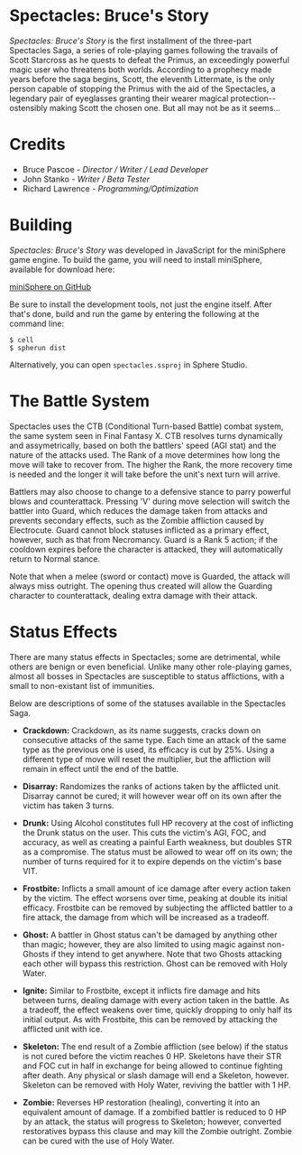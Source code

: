 Spectacles: Bruce's Story
=========================

*Spectacles: Bruce's Story* is the first installment of the three-part
Spectacles Saga, a series of role-playing games following the travails of Scott
Starcross as he quests to defeat the Primus, an exceedingly powerful magic user
who threatens both worlds.  According to a prophecy made years before the saga
begins, Scott, the eleventh Littermate, is the only person capable of stopping
the Primus with the aid of the Spectacles, a legendary pair of eyeglasses
granting their wearer magical protection--ostensibly making Scott the chosen
one.  But all may not be as it seems...


Credits
=======

- Bruce Pascoe - *Director / Writer / Lead Developer*
- John Stanko - *Writer / Beta Tester*
- Richard Lawrence - *Programming/Optimization*


Building
========

*Spectacles: Bruce's Story* was developed in JavaScript for the miniSphere game
engine.  To build the game, you will need to install miniSphere, available for
download here:

[miniSphere on GitHub](https://github.com/fatcerberus/minisphere/releases)

Be sure to install the development tools, not just the engine itself.  After
that's done, build and run the game by entering the following at the command
line:

```
$ cell
$ spherun dist
```

Alternatively, you can open `spectacles.ssproj` in Sphere Studio.


The Battle System
=================

Spectacles uses the CTB (Conditional Turn-based Battle) combat system, the same
system seen in Final Fantasy X.  CTB resolves turns dynamically and
assymetrically, based on both the battlers' speed (AGI stat) and the nature of
the attacks used.  The Rank of a move determines how long the move will take to
recover from.  The higher the Rank, the more recovery time is needed and the
longer it will take before the unit's next turn will arrive.

Battlers may also choose to change to a defensive stance to parry powerful
blows and counterattack.  Pressing 'V' during move selection will switch the
battler into Guard, which reduces the damage taken from attacks and prevents
secondary effects, such as the Zombie affliction caused by Electrocute.  Guard
cannot block statuses inflicted as a primary effect, however, such as that from
Necromancy.  Guard is a Rank 5 action; if the cooldown expires before the
character is attacked, they will automatically return to Normal stance.

Note that when a melee (sword or contact) move is Guarded, the attack will
always miss outright.  The opening thus created will allow the Guarding
character to counterattack, dealing extra damage with their attack.


Status Effects
==============

There are many status effects in Spectacles; some are detrimental, while others
are benign or even beneficial.  Unlike many other role-playing games, almost
all bosses in Spectacles are susceptible to status afflictions, with a small to
non-existant list of immunities.

Below are descriptions of some of the statuses available in the
Spectacles Saga.

* **Crackdown:** Crackdown, as its name suggests, cracks down on consecutive
  attacks of the same type. Each time an attack of the same type as the
  previous one is used, its efficacy is cut by 25%. Using a different type of
  move will reset the multiplier, but the affliction will remain in effect
  until the end of the battle.

* **Disarray:** Randomizes the ranks of actions taken by the afflicted unit.
  Disarray cannot be cured; it will however wear off on its own after the
  victim has taken 3 turns.

* **Drunk:** Using Alcohol constitutes full HP recovery at the cost of
  inflicting the Drunk status on the user. This cuts the victim's AGI, FOC, and
  accuracy, as well as creating a painful Earth weakness, but doubles STR as a
  compromise.  The status must be allowed to wear off on its own; the number of
  turns required for it to expire depends on the victim's base VIT.

* **Frostbite:** Inflicts a small amount of ice damage after every action taken
  by the victim. The effect worsens over time, peaking at double its initial
  efficacy.  Frostbite can be removed by subjecting the afflicted battler to a
  fire attack, the damage from which will be increased as a tradeoff.

* **Ghost:** A battler in Ghost status can't be damaged by anything other than
  magic; however, they are also limited to using magic against non-Ghosts if
  they intend to get anywhere.  Note that two Ghosts attacking each other will
  bypass this restriction.  Ghost can be removed with Holy Water.

* **Ignite:** Similar to Frostbite, except it inflicts fire damage and hits
  between turns, dealing damage with every action taken in the battle.  As a
  tradeoff, the effect weakens over time, quickly dropping to only half its
  initial output.  As with Frostbite, this can be removed by attacking the
  afflicted unit with ice.

* **Skeleton:** The end result of a Zombie affliction (see below) if the status
  is not cured before the victim reaches 0 HP.  Skeletons have their STR and
  FOC cut in half in exchange for being allowed to continue fighting after
  death.  Any physical or slash damage will end a Skeleton, however.  Skeleton
  can be removed with Holy Water, reviving the battler with 1 HP.

* **Zombie:** Reverses HP restoration (healing), converting it into an
  equivalent amount of damage.  If a zombified battler is reduced to 0 HP by an
  attack, the status will progress to Skeleton; however, converted restoratives
  bypass this clause and may kill the Zombie outright.  Zombie can be cured
  with the use of Holy Water.
